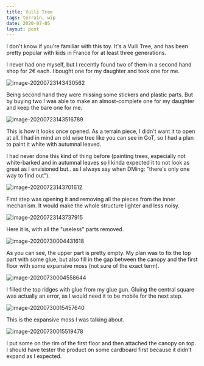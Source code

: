 ```yaml
---
title: Vulli Tree
tags: terrain, wip
date: 2020-07-05
layout: post
---
```


I don't know if you're familiar with this toy. It's a Vulli Tree, and has been pretty popular with kids in France for at least three generations.

I never had one myself, but I recently found two of them in a second hand shop for 2€ each. I bought one for my daughter and took one for me.

![image-20200723143430562](image-20200723143430562.png)

Being second hand they were missing some stickers and plastic parts. But by buying two I was able to make an almost-complete one for my daughter and keep the bare one for me.

![image-20200723143516789](image-20200723143516789.png)

This is how it looks once opened. As a terrain piece, I didn't want it to open at all. I had in mind an old wise tree like you can see in GoT, so I had a plan to paint it white with autumnal leaved.

I had never done this kind of thing before (painting trees, especially not white-barked and in autumnal leaves so I kinda expected it to not look as great as I envisioned but.. as I always say when DMing: "there's only one way to find out").

![image-20200723143701612](image-20200723143701612.png)

First step was opening it and removing all the pieces from the inner mechanism. It would make the whole structure lighter and less noisy.

![image-20200723143737915](image-20200723143737915.png)

Here it is, with all the "useless" parts removed.

![image-20200730004431618](image-20200730004431618.png)

As you can see, the upper part is pretty empty. My plan was to fix the top part with some glue, but also fill in the gap between the canopy and the first floor with some expansive moss (not sure of the exact term).

![image-20200730004558644](image-20200730004558644.png)

I filled the top ridges with glue from my glue gun. Gluing the central square was actually an error, as I would need it to be mobile for the next step.

![image-20200730015457640](image-20200730015457640.png)

This is the expansive moss I was talking about.

![image-20200730015519478](image-20200730015519478.png)

I put some on the rim of the first floor and then attached the canopy on top. I should have tester the product on some cardboard first because it didn't expand as I expected.